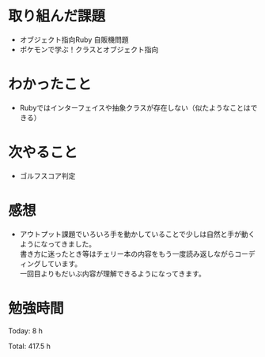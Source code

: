 # 取り組んだ課題
- オブジェクト指向Ruby 自販機問題
- ポケモンで学ぶ！クラスとオブジェクト指向

# わかったこと
- Rubyではインターフェイスや抽象クラスが存在しない（似たようなことはできる）

# 次やること
- ゴルフスコア判定

# 感想
- アウトプット課題でいろいろ手を動かしていることで少しは自然と手が動くようになってきました。  
書き方に迷ったとき等はチェリー本の内容をもう一度読み返しながらコーディングしています。  
一回目よりもだいぶ内容が理解できるようになってきます。

# 勉強時間
Today: 8 h

Total: 417.5 h
